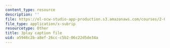 ```yaml
---
content_type: resource
description: ''
file: https://ol-ocw-studio-app-production.s3.amazonaws.com/courses/2-003sc-engineering-dynamics-fall-2011/a5946c2ba8ef26ccc5b206c22d5de34a_pYZMNOuRwk0.srt
file_type: application/x-subrip
resourcetype: Other
title: 3play caption file
uid: a5946c2b-a8ef-26cc-c5b2-06c22d5de34a
---
```

